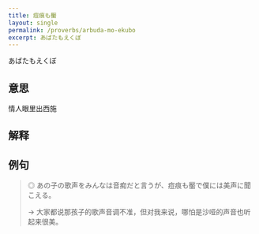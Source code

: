 ```yaml
---
title: 痘痕も靨
layout: single
permalink: /proverbs/arbuda-mo-ekubo
excerpt: あばたもえくぼ
---
```


あばたもえくぼ

## 意思

情人眼里出西施

## 解释

## 例句

> ◎ あの子の歌声をみんなは音痴だと言うが、痘痕も靨で僕には美声に聞こえる。
>
> → 大家都说那孩子的歌声音调不准，但对我来说，哪怕是沙哑的声音也听起来很美。

